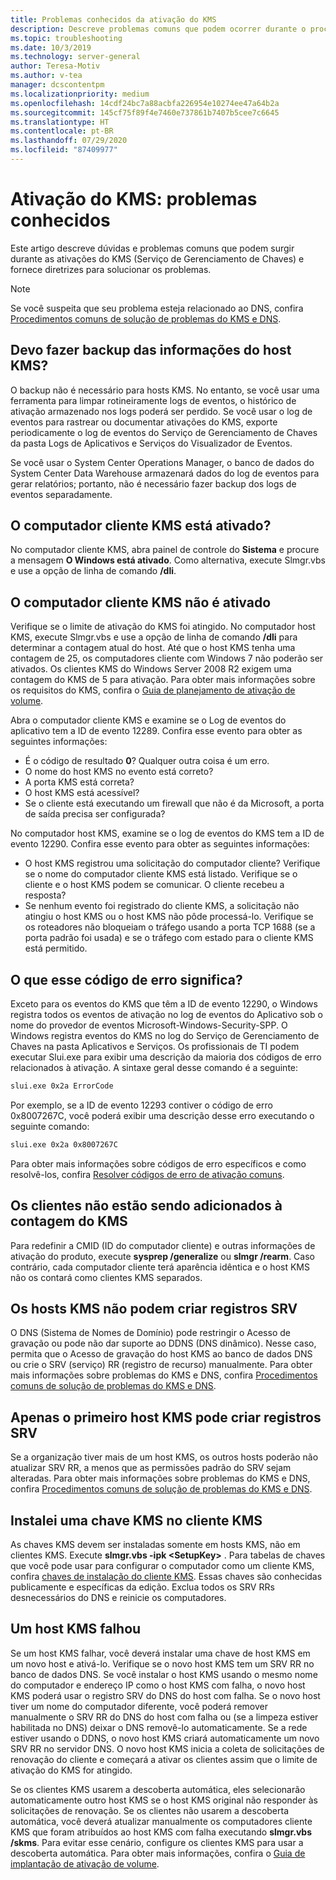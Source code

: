 ```yaml
---
title: Problemas conhecidos da ativação do KMS
description: Descreve problemas comuns que podem ocorrer durante o processo de ativação do KMS e oferece resoluções e diretrizes
ms.topic: troubleshooting
ms.date: 10/3/2019
ms.technology: server-general
author: Teresa-Motiv
ms.author: v-tea
manager: dcscontentpm
ms.localizationpriority: medium
ms.openlocfilehash: 14cdf24bc7a88acbfa226954e10274ee47a64b2a
ms.sourcegitcommit: 145cf75f89f4e7460e737861b7407b5cee7c6645
ms.translationtype: HT
ms.contentlocale: pt-BR
ms.lasthandoff: 07/29/2020
ms.locfileid: "87409977"
---
```

# <a name="kms-activation-known-issues"></a>Ativação do KMS: problemas conhecidos

Este artigo descreve dúvidas e problemas comuns que podem surgir durante as ativações do KMS (Serviço de Gerenciamento de Chaves) e fornece diretrizes para solucionar os problemas.

> [!NOTE]
> Se você suspeita que seu problema esteja relacionado ao DNS, confira [Procedimentos comuns de solução de problemas do KMS e DNS](common-troubleshooting-procedures-kms-dns.md).

## <a name="should-i-back-up-kms-host-information"></a>Devo fazer backup das informações do host KMS?

O backup não é necessário para hosts KMS. No entanto, se você usar uma ferramenta para limpar rotineiramente logs de eventos, o histórico de ativação armazenado nos logs poderá ser perdido. Se você usar o log de eventos para rastrear ou documentar ativações do KMS, exporte periodicamente o log de eventos do Serviço de Gerenciamento de Chaves da pasta Logs de Aplicativos e Serviços do Visualizador de Eventos.

Se você usar o System Center Operations Manager, o banco de dados do System Center Data Warehouse armazenará dados do log de eventos para gerar relatórios; portanto, não é necessário fazer backup dos logs de eventos separadamente.

## <a name="is-the-kms-client-computer-activated"></a>O computador cliente KMS está ativado?

No computador cliente KMS, abra painel de controle do **Sistema** e procure a mensagem **O Windows está ativado**. Como alternativa, execute Slmgr.vbs e use a opção de linha de comando **/dli**.

## <a name="the-kms-client-computer-does-not-activate"></a>O computador cliente KMS não é ativado

Verifique se o limite de ativação do KMS foi atingido. No computador host KMS, execute Slmgr.vbs e use a opção de linha de comando **/dli** para determinar a contagem atual do host. Até que o host KMS tenha uma contagem de 25, os computadores cliente com Windows 7 não poderão ser ativados. Os clientes KMS do Windows Server 2008 R2 exigem uma contagem do KMS de 5 para ativação. Para obter mais informações sobre os requisitos do KMS, confira o [Guia de planejamento de ativação de volume](https://go.microsoft.com/fwlink/?linkid=155926).

Abra o computador cliente KMS e examine se o Log de eventos do aplicativo tem a ID de evento 12289. Confira esse evento para obter as seguintes informações:

- É o código de resultado **0**? Qualquer outra coisa é um erro.
- O nome do host KMS no evento está correto?
- A porta KMS está correta?
- O host KMS está acessível?
- Se o cliente está executando um firewall que não é da Microsoft, a porta de saída precisa ser configurada?

No computador host KMS, examine se o log de eventos do KMS tem a ID de evento 12290. Confira esse evento para obter as seguintes informações:

- O host KMS registrou uma solicitação do computador cliente? Verifique se o nome do computador cliente KMS está listado. Verifique se o cliente e o host KMS podem se comunicar. O cliente recebeu a resposta?
- Se nenhum evento foi registrado do cliente KMS, a solicitação não atingiu o host KMS ou o host KMS não pôde processá-lo. Verifique se os roteadores não bloqueiam o tráfego usando a porta TCP 1688 (se a porta padrão foi usada) e se o tráfego com estado para o cliente KMS está permitido.

## <a name="what-does-this-error-code-mean"></a>O que esse código de erro significa?

Exceto para os eventos do KMS que têm a ID de evento 12290, o Windows registra todos os eventos de ativação no log de eventos do Aplicativo sob o nome do provedor de eventos Microsoft-Windows-Security-SPP. O Windows registra eventos do KMS no log do Serviço de Gerenciamento de Chaves na pasta Aplicativos e Serviços. Os profissionais de TI podem executar Slui.exe para exibir uma descrição da maioria dos códigos de erro relacionados à ativação. A sintaxe geral desse comando é a seguinte:

```cmd
slui.exe 0x2a ErrorCode
```

Por exemplo, se a ID de evento 12293 contiver o código de erro 0x8007267C, você poderá exibir uma descrição desse erro executando o seguinte comando:

```cmd
slui.exe 0x2a 0x8007267C
```

Para obter mais informações sobre códigos de erro específicos e como resolvê-los, confira [Resolver códigos de erro de ativação comuns](activation-error-codes.md).

## <a name="clients-are-not-adding-to-the-kms-count"></a>Os clientes não estão sendo adicionados à contagem do KMS

Para redefinir a CMID (ID do computador cliente) e outras informações de ativação do produto, execute **sysprep /generalize** ou **slmgr /rearm**. Caso contrário, cada computador cliente terá aparência idêntica e o host KMS não os contará como clientes KMS separados.

## <a name="kms-hosts-are-unable-to-create-srv-records"></a>Os hosts KMS não podem criar registros SRV

O DNS (Sistema de Nomes de Domínio) pode restringir o Acesso de gravação ou pode não dar suporte ao DDNS (DNS dinâmico). Nesse caso, permita que o Acesso de gravação do host KMS ao banco de dados DNS ou crie o SRV (serviço) RR (registro de recurso) manualmente. Para obter mais informações sobre problemas do KMS e DNS, confira [Procedimentos comuns de solução de problemas do KMS e DNS](common-troubleshooting-procedures-kms-dns.md).

## <a name="only-the-first-kms-host-is-able-to-create-srv-records"></a>Apenas o primeiro host KMS pode criar registros SRV

Se a organização tiver mais de um host KMS, os outros hosts poderão não atualizar SRV RR, a menos que as permissões padrão do SRV sejam alteradas. Para obter mais informações sobre problemas do KMS e DNS, confira [Procedimentos comuns de solução de problemas do KMS e DNS](common-troubleshooting-procedures-kms-dns.md).

## <a name="i-installed-a-kms-key-on-the-kms-client"></a>Instalei uma chave KMS no cliente KMS

As chaves KMS devem ser instaladas somente em hosts KMS, não em clientes KMS. Execute **slmgr.vbs -ipk &lt;SetupKey&gt;** . Para tabelas de chaves que você pode usar para configurar o computador como um cliente KMS, confira [chaves de instalação do cliente KMS](KMSclientkeys.md). Essas chaves são conhecidas publicamente e específicas da edição. Exclua todos os SRV RRs desnecessários do DNS e reinicie os computadores.

## <a name="a-kms-host-failed"></a>Um host KMS falhou

Se um host KMS falhar, você deverá instalar uma chave de host KMS em um novo host e ativá-lo. Verifique se o novo host KMS tem um SRV RR no banco de dados DNS. Se você instalar o host KMS usando o mesmo nome do computador e endereço IP como o host KMS com falha, o novo host KMS poderá usar o registro SRV do DNS do host com falha. Se o novo host tiver um nome do computador diferente, você poderá remover manualmente o SRV RR do DNS do host com falha ou (se a limpeza estiver habilitada no DNS) deixar o DNS removê-lo automaticamente. Se a rede estiver usando o DDNS, o novo host KMS criará automaticamente um novo SRV RR no servidor DNS. O novo host KMS inicia a coleta de solicitações de renovação do cliente e começará a ativar os clientes assim que o limite de ativação do KMS for atingido.

Se os clientes KMS usarem a descoberta automática, eles selecionarão automaticamente outro host KMS se o host KMS original não responder às solicitações de renovação. Se os clientes não usarem a descoberta automática, você deverá atualizar manualmente os computadores cliente KMS que foram atribuídos ao host KMS com falha executando **slmgr.vbs /skms**. Para evitar esse cenário, configure os clientes KMS para usar a descoberta automática. Para obter mais informações, confira o [Guia de implantação de ativação de volume](https://go.microsoft.com/fwlink/?linkid=150083).
